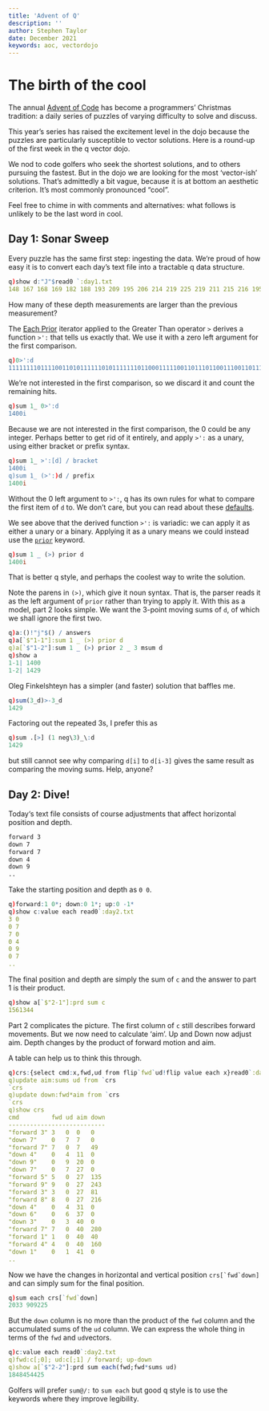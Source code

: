 ```yaml
---
title: 'Advent of Q'
description: ''
author: Stephen Taylor
date: December 2021
keywords: aoc, vectordojo
---
```

# The birth of the cool

The annual [Advent of Code](https://adventofcode.com) has become a programmers’ Christmas tradition: a daily series of puzzles of varying difficulty to solve and discuss.

This year’s series has raised the excitement level in the dojo because the puzzles are particularly susceptible to vector solutions. 
Here is a round-up of the first week in the q vector dojo. 

We nod to code golfers who seek the shortest solutions, and to others pursuing the fastest. 
But in the dojo we are looking for the most ‘vector-ish’ solutions. 
That’s admittedly a bit vague, because it is at bottom an aesthetic criterion. 
It’s most commonly pronounced “cool”.

Feel free to chime in with comments and alternatives: what follows is unlikely to be the last word in cool. 


## Day 1: Sonar Sweep

Every puzzle has the same first step: ingesting the data.
We‘re proud of how easy it is to convert each day’s text file into a tractable q data structure.
```q
q)show d:"J"$read0 `:day1.txt
148 167 168 169 182 188 193 209 195 206 214 219 225 219 211 215 216 195 200 1..
```
How many of these depth measurements are larger than the previous measurement?

The [Each Prior](https://code.kx.com/q/ref/maps/#each-prior) iterator applied to the Greater Than operator `>` derives a function `>':` that tells us exactly that. 
We use it with a zero left argument for the first comparison.
```q
q)0>':d
11111111011110011010111111010111111101100011111001101110110011100110111101110..
```
We’re not interested in the first comparison, so we discard it and count the remaining hits.
```q
q)sum 1_ 0>':d
1400i
```
Because we are not interested in the first comparison, the 0 could be any integer.
Perhaps better to get rid of it entirely, and apply `>':` as a unary, using either bracket or prefix syntax.
```q
q)sum 1_ >':[d] / bracket
1400i
q)sum 1_ (>':)d / prefix
1400i
```
Without the 0 left argument to `>':`, q has its own rules for what to compare the first item of `d` to. 
We don’t care, but you can read about these [defaults](https://code.kx.com/q/ref/maps/#each-prior).

We see above that the derived function `>':` is variadic: we can apply it as either a unary or a binary. 
Applying it as a unary means we could instead use the [`prior`](https://code.kx.com/q/ref/prior) keyword.
```q
q)sum 1 _ (>) prior d
1400i
```
That is better q style, and perhaps the coolest way to write the solution. 

Note the parens in `(>)`, which give it noun syntax. 
That is, the parser reads it as the left argument of `prior` rather than trying to apply it. 
With this as a model, part 2 looks simple. 
We want the 3-point moving sums of `d`, of which we shall ignore the first two.
```q
q)a:()!"j"$() / answers
q)a[`$"1-1"]:sum 1 _ (>) prior d
q)a[`$"1-2"]:sum 1 _ (>) prior 2 _ 3 msum d
q)show a
1-1| 1400
1-2| 1429
```
Oleg Finkelshteyn has a simpler (and faster) solution that baffles me.
```q
q)sum(3_d)>-3_d
1429
```
Factoring out the repeated 3s, I prefer this as
```q
q)sum .[>] (1 neg\3)_\:d
1429
```
but still cannot see why comparing `d[i]` to `d[i-3]` gives the same result as comparing the moving sums. Help, anyone?


## Day 2: Dive!

Today‘s text file consists of course adjustments that affect horizontal position and depth.
```txt
forward 3
down 7
forward 7
down 4
down 9
..
```
Take the starting position and depth as `0 0`. 
```q
q)forward:1 0*; down:0 1*; up:0 -1*
q)show c:value each read0`:day2.txt
3 0
0 7
7 0
0 4
0 9
0 7
..
```
The final position and depth are simply the sum of `c` and the answer to part 1 is their product.
```q
q)show a[`$"2-1"]:prd sum c
1561344
```
Part 2 complicates the picture. The first column of `c` still describes forward movements. But we now need to calculate ‘aim’. Up and Down now adjust aim. Depth changes by the product of forward motion and aim.

A table can help us to think this through.
```q
q)crs:{select cmd:x,fwd,ud from flip`fwd`ud!flip value each x}read0`:day2.txt
q)update aim:sums ud from `crs
`crs
q)update down:fwd*aim from `crs
`crs
q)show crs
cmd         fwd ud aim down
---------------------------
"forward 3" 3   0  0   0
"down 7"    0   7  7   0
"forward 7" 7   0  7   49
"down 4"    0   4  11  0
"down 9"    0   9  20  0
"down 7"    0   7  27  0
"forward 5" 5   0  27  135
"forward 9" 9   0  27  243
"forward 3" 3   0  27  81
"forward 8" 8   0  27  216
"down 4"    0   4  31  0
"down 6"    0   6  37  0
"down 3"    0   3  40  0
"forward 7" 7   0  40  280
"forward 1" 1   0  40  40
"forward 4" 4   0  40  160
"down 1"    0   1  41  0
..
```
Now we have the changes in horizontal and vertical position ``crs[`fwd`down]`` and can simply sum for the final position.
```q
q)sum each crs[`fwd`down]
2033 909225
```
But the `down` column is no more than the product of the `fwd` column and the accumulated sums of the `ud` column. 
We can express the whole thing in terms of the `fwd` and `ud`vectors.
```q
q)c:value each read0`:day2.txt
q)fwd:c[;0]; ud:c[;1] / forward; up-down
q)show a[`$"2-2"]:prd sum each(fwd;fwd*sums ud)
1848454425
```
Golfers will prefer `sum@/:` to `sum each` but good q style is to use the keywords where they improve legibility. 



